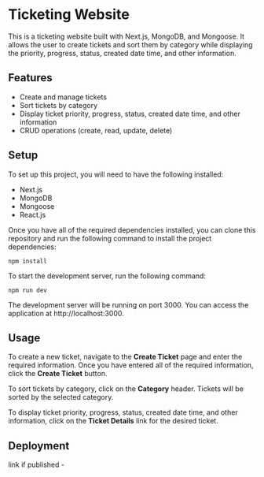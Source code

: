 # Ticketing Website

This is a ticketing website built with Next.js, MongoDB, and Mongoose. It allows the user to create tickets and sort them by category while displaying the priority, progress, status, created date time, and other information.

## Features

* Create and manage tickets
* Sort tickets by category
* Display ticket priority, progress, status, created date time, and other information
* CRUD operations (create, read, update, delete)

## Setup

To set up this project, you will need to have the following installed:

- Next.js
- MongoDB
- Mongoose
- React.js

Once you have all of the required dependencies installed, you can clone this repository and run the following command to install the project dependencies:
```
npm install
```

To start the development server, run the following command:
```
npm run dev
```


The development server will be running on port 3000. You can access the application at http://localhost:3000.

## Usage

To create a new ticket, navigate to the **Create Ticket** page and enter the required information. Once you have entered all of the required information, click the **Create Ticket** button.

To sort tickets by category, click on the **Category** header. Tickets will be sorted by the selected category.

To display ticket priority, progress, status, created date time, and other information, click on the **Ticket Details** link for the desired ticket.

## Deployment

link if published - 
